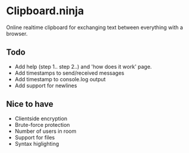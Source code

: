 # Clipboard.ninja

Online realtime clipboard for exchanging text between everything with a browser.

## Todo

* Add help (step 1.. step 2..) and 'how does it work' page.
* Add timestamps to send/received messages
* Add timestamp to console.log output
* Add support for newlines

## Nice to have

* Clientside encryption
* Brute-force protection
* Number of users in room
* Support for files
* Syntax higlighting
